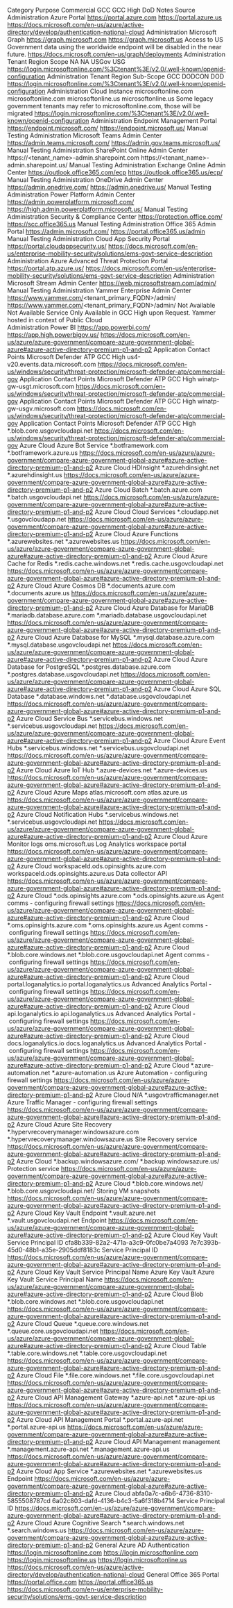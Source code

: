 Category	Purpose	Commercial	GCC	GCC High	DoD	Notes	Source
Administration	Azure Portal	https://portal.azure.com		https://portal.azure.us 			https://docs.microsoft.com/en-us/azure/active-directory/develop/authentication-national-cloud
Administration	Microsoft Graph	https://graph.microsoft.com		https://graph.microsoft.us		Access to US Government data using the worldwide endpoint will be disabled in the near future.	https://docs.microsoft.com/en-us/graph/deployments
Administration	Tenant Region Scope	NA	NA	USGov	USG		https://login.microsoftonline.com/%3Ctenant%3E/v2.0/.well-known/openid-configuration
Administration	Tenant Region Sub-Scope		GCC	DODCON	DOD		https://login.microsoftonline.com/%3Ctenant%3E/v2.0/.well-known/openid-configuration
Administration	Cloud Instance	microsoftonline.com	microsoftonline.com	microsoftonline.us	microsoftonline.us	Some legacy government tenants may refer to microsoftonline.com, those will be migrated	https://login.microsoftonline.com/%3Ctenant%3E/v2.0/.well-known/openid-configuration
Administration	Endpoint Management Portal	https://endpoint.microsoft.com/		https://endpoint.microsoft.us/			Manual Testing
Administration	Microsoft Teams Admin Center	https://admin.teams.microsoft.com/		https://admin.gov.teams.microsoft.us/			Manual Testing
Administration	SharePoint Online Admin Center	https://<tenant_name>-admin.sharepoint.com		https://<tenant_name>-admin.sharepoint.us/			Manual Testing
Administration	Exchange Online Admin Center	https://outlook.office365.com/ecp		https://outlook.office365.us/ecp/			Manual Testing
Administration	OneDrive Admin Center	https://admin.onedrive.com/		https://admin.onedrive.us/			Manual Testing
Administration	Power Platform Admin Center	https://admin.powerplatform.microsoft.com/		https://high.admin.powerplatform.microsoft.us/			Manual Testing
Administration	Security & Compliance Center	https://protection.office.com/		https://scc.office365.us			Manual Testing
Administration	Office 365 Admin Portal	https://admin.microsoft.com/		https://portal.office365.us/admin			Manual Testing
Administration	Cloud App Security Portal			https://portal.cloudappsecurity.us/			https://docs.microsoft.com/en-us/enterprise-mobility-security/solutions/ems-govt-service-description
Administration	Azure Advanced Threat Protection Portal			https://portal.atp.azure.us/			https://docs.microsoft.com/en-us/enterprise-mobility-security/solutions/ems-govt-service-description
Administration	Microsoft Stream Admin Center	https://web.microsoftstream.com/admin/					Manual Testing
Administration	Yammer Enterprise Admin Center	https://www.yammer.com/<tenant_primary_FQDN>/admin/	https://www.yammer.com/<tenant_primary_FQDN>/admin/	Not Available	Not Available	Service Only Available in GCC High upon Request. Yammer hosted in context of Public Cloud	
Administration	Power BI	https://app.powerbi.com/		https://app.high.powerbigov.us/			https://docs.microsoft.com/en-us/azure/azure-government/compare-azure-government-global-azure#azure-active-directory-premium-p1-and-p2
Application Contact Points	Microsoft Defender ATP GCC High			us4-v20.events.data.microsoft.com			https://docs.microsoft.com/en-us/windows/security/threat-protection/microsoft-defender-atp/commercial-gov
Application Contact Points	Microsoft Defender ATP GCC High			winatp-gw-usgt.microsoft.com			https://docs.microsoft.com/en-us/windows/security/threat-protection/microsoft-defender-atp/commercial-gov
Application Contact Points	Microsoft Defender ATP GCC High			winatp-gw-usgv.microsoft.com			https://docs.microsoft.com/en-us/windows/security/threat-protection/microsoft-defender-atp/commercial-gov
Application Contact Points	Microsoft Defender ATP GCC High			*.blob.core.usgovcloudapi.net			https://docs.microsoft.com/en-us/windows/security/threat-protection/microsoft-defender-atp/commercial-gov
Azure Cloud	Azure Bot Service	*.botframework.com		*.botframework.azure.us			https://docs.microsoft.com/en-us/azure/azure-government/compare-azure-government-global-azure#azure-active-directory-premium-p1-and-p2
Azure Cloud	HDInsight	*.azurehdinsight.net		*.azurehdinsight.us			https://docs.microsoft.com/en-us/azure/azure-government/compare-azure-government-global-azure#azure-active-directory-premium-p1-and-p2
Azure Cloud	Batch	*.batch.azure.com		*.batch.usgovcloudapi.net			https://docs.microsoft.com/en-us/azure/azure-government/compare-azure-government-global-azure#azure-active-directory-premium-p1-and-p2
Azure Cloud	Cloud Services	*.cloudapp.net		*.usgovcloudapp.net			https://docs.microsoft.com/en-us/azure/azure-government/compare-azure-government-global-azure#azure-active-directory-premium-p1-and-p2
Azure Cloud	Azure Functions	*.azurewebsites.net		*.azurewebsites.us			https://docs.microsoft.com/en-us/azure/azure-government/compare-azure-government-global-azure#azure-active-directory-premium-p1-and-p2
Azure Cloud	Azure Cache for Redis	*.redis.cache.windows.net		*.redis.cache.usgovcloudapi.net			https://docs.microsoft.com/en-us/azure/azure-government/compare-azure-government-global-azure#azure-active-directory-premium-p1-and-p2
Azure Cloud	Azure Cosmos DB	*.documents.azure.com		*.documents.azure.us			https://docs.microsoft.com/en-us/azure/azure-government/compare-azure-government-global-azure#azure-active-directory-premium-p1-and-p2
Azure Cloud	Azure Database for MariaDB	*.mariadb.database.azure.com		*.mariadb.database.usgovcloudapi.net			https://docs.microsoft.com/en-us/azure/azure-government/compare-azure-government-global-azure#azure-active-directory-premium-p1-and-p2
Azure Cloud	Azure Database for MySQL	*.mysql.database.azure.com		*.mysql.database.usgovcloudapi.net			https://docs.microsoft.com/en-us/azure/azure-government/compare-azure-government-global-azure#azure-active-directory-premium-p1-and-p2
Azure Cloud	Azure Database for PostgreSQL	*.postgres.database.azure.com		*.postgres.database.usgovcloudapi.net			https://docs.microsoft.com/en-us/azure/azure-government/compare-azure-government-global-azure#azure-active-directory-premium-p1-and-p2
Azure Cloud	Azure SQL Database	*.database.windows.net		*.database.usgovcloudapi.net			https://docs.microsoft.com/en-us/azure/azure-government/compare-azure-government-global-azure#azure-active-directory-premium-p1-and-p2
Azure Cloud	Service Bus	*.servicebus.windows.net		*.servicebus.usgovcloudapi.net			https://docs.microsoft.com/en-us/azure/azure-government/compare-azure-government-global-azure#azure-active-directory-premium-p1-and-p2
Azure Cloud	Azure Event Hubs	*.servicebus.windows.net		*.servicebus.usgovcloudapi.net			https://docs.microsoft.com/en-us/azure/azure-government/compare-azure-government-global-azure#azure-active-directory-premium-p1-and-p2
Azure Cloud	Azure IoT Hub	*.azure-devices.net		*.azure-devices.us			https://docs.microsoft.com/en-us/azure/azure-government/compare-azure-government-global-azure#azure-active-directory-premium-p1-and-p2
Azure Cloud	Azure Maps	atlas.microsoft.com		atlas.azure.us			https://docs.microsoft.com/en-us/azure/azure-government/compare-azure-government-global-azure#azure-active-directory-premium-p1-and-p2
Azure Cloud	Notification Hubs	*.servicebus.windows.net		*.servicebus.usgovcloudapi.net			https://docs.microsoft.com/en-us/azure/azure-government/compare-azure-government-global-azure#azure-active-directory-premium-p1-and-p2
Azure Cloud	Azure Monitor logs	oms.microsoft.us		Log Analytics workspace portal			https://docs.microsoft.com/en-us/azure/azure-government/compare-azure-government-global-azure#azure-active-directory-premium-p1-and-p2
Azure Cloud		workspaceId.ods.opinsights.azure.com		workspaceId.ods.opinsights.azure.us		Data collector API	https://docs.microsoft.com/en-us/azure/azure-government/compare-azure-government-global-azure#azure-active-directory-premium-p1-and-p2
Azure Cloud		*.ods.opinsights.azure.com		*.ods.opinsights.azure.us		Agent comms - configuring firewall settings	https://docs.microsoft.com/en-us/azure/azure-government/compare-azure-government-global-azure#azure-active-directory-premium-p1-and-p2
Azure Cloud		*.oms.opinsights.azure.com		*.oms.opinsights.azure.us		Agent comms - configuring firewall settings	https://docs.microsoft.com/en-us/azure/azure-government/compare-azure-government-global-azure#azure-active-directory-premium-p1-and-p2
Azure Cloud		*.blob.core.windows.net		*.blob.core.usgovcloudapi.net		Agent comms - configuring firewall settings	https://docs.microsoft.com/en-us/azure/azure-government/compare-azure-government-global-azure#azure-active-directory-premium-p1-and-p2
Azure Cloud		portal.loganalytics.io		portal.loganalytics.us		Advanced Analytics Portal - configuring firewall settings	https://docs.microsoft.com/en-us/azure/azure-government/compare-azure-government-global-azure#azure-active-directory-premium-p1-and-p2
Azure Cloud		api.loganalytics.io		api.loganalytics.us		Advanced Analytics Portal - configuring firewall settings	https://docs.microsoft.com/en-us/azure/azure-government/compare-azure-government-global-azure#azure-active-directory-premium-p1-and-p2
Azure Cloud		docs.loganalytics.io		docs.loganalytics.us		Advanced Analytics Portal - configuring firewall settings	https://docs.microsoft.com/en-us/azure/azure-government/compare-azure-government-global-azure#azure-active-directory-premium-p1-and-p2
Azure Cloud		*.azure-automation.net		*.azure-automation.us		Azure Automation - configuring firewall settings	https://docs.microsoft.com/en-us/azure/azure-government/compare-azure-government-global-azure#azure-active-directory-premium-p1-and-p2
Azure Cloud		N/A		*.usgovtrafficmanager.net		Azure Traffic Manager - configuring firewall settings	https://docs.microsoft.com/en-us/azure/azure-government/compare-azure-government-global-azure#azure-active-directory-premium-p1-and-p2
Azure Cloud	Azure Site Recovery	*.hypervrecoverymanager.windowsazure.com		*.hypervrecoverymanager.windowsazure.us		Site Recovery service	https://docs.microsoft.com/en-us/azure/azure-government/compare-azure-government-global-azure#azure-active-directory-premium-p1-and-p2
Azure Cloud		*.backup.windowsazure.com/		*.backup.windowsazure.us/		Protection service	https://docs.microsoft.com/en-us/azure/azure-government/compare-azure-government-global-azure#azure-active-directory-premium-p1-and-p2
Azure Cloud		*.blob.core.windows.net/		*.blob.core.usgovcloudapi.net/		Storing VM snapshots	https://docs.microsoft.com/en-us/azure/azure-government/compare-azure-government-global-azure#azure-active-directory-premium-p1-and-p2
Azure Cloud	Key Vault Endpoint	*.vault.azure.net		*.vault.usgovcloudapi.net		Endpoint	https://docs.microsoft.com/en-us/azure/azure-government/compare-azure-government-global-azure#azure-active-directory-premium-p1-and-p2
Azure Cloud	Key Vault Service Principal ID	cfa8b339-82a2-471a-a3c9-0fc0be7a4093		7e7c393b-45d0-48b1-a35e-2905ddf8183c		Service Principal ID	https://docs.microsoft.com/en-us/azure/azure-government/compare-azure-government-global-azure#azure-active-directory-premium-p1-and-p2
Azure Cloud	Key Vault Service Principal Name	Azure Key Vault		Azure Key Vault		Service Principal Name	https://docs.microsoft.com/en-us/azure/azure-government/compare-azure-government-global-azure#azure-active-directory-premium-p1-and-p2
Azure Cloud	Blob	*.blob.core.windows.net		*.blob.core.usgovcloudapi.net			https://docs.microsoft.com/en-us/azure/azure-government/compare-azure-government-global-azure#azure-active-directory-premium-p1-and-p2
Azure Cloud	Queue	*.queue.core.windows.net		*.queue.core.usgovcloudapi.net			https://docs.microsoft.com/en-us/azure/azure-government/compare-azure-government-global-azure#azure-active-directory-premium-p1-and-p2
Azure Cloud	Table	*.table.core.windows.net		*.table.core.usgovcloudapi.net			https://docs.microsoft.com/en-us/azure/azure-government/compare-azure-government-global-azure#azure-active-directory-premium-p1-and-p2
Azure Cloud	File	*.file.core.windows.net		*.file.core.usgovcloudapi.net			https://docs.microsoft.com/en-us/azure/azure-government/compare-azure-government-global-azure#azure-active-directory-premium-p1-and-p2
Azure Cloud	API Management Gateway	*.azure-api.net		*.azure-api.us			https://docs.microsoft.com/en-us/azure/azure-government/compare-azure-government-global-azure#azure-active-directory-premium-p1-and-p2
Azure Cloud	API Management Portal	*.portal.azure-api.net		*.portal.azure-api.us			https://docs.microsoft.com/en-us/azure/azure-government/compare-azure-government-global-azure#azure-active-directory-premium-p1-and-p2
Azure Cloud	API Management management	*.management.azure-api.net		*.management.azure-api.us			https://docs.microsoft.com/en-us/azure/azure-government/compare-azure-government-global-azure#azure-active-directory-premium-p1-and-p2
Azure Cloud	App Service	*.azurewebsites.net		*.azurewebsites.us		Endpoint	https://docs.microsoft.com/en-us/azure/azure-government/compare-azure-government-global-azure#azure-active-directory-premium-p1-and-p2
Azure Cloud		abfa0a7c-a6b6-4736-8310-5855508787cd		6a02c803-dafd-4136-b4c3-5a6f318b4714		Service Principal ID	https://docs.microsoft.com/en-us/azure/azure-government/compare-azure-government-global-azure#azure-active-directory-premium-p1-and-p2
Azure Cloud	Azure Cognitive Search	*.search.windows.net		*.search.windows.us			https://docs.microsoft.com/en-us/azure/azure-government/compare-azure-government-global-azure#azure-active-directory-premium-p1-and-p2
General	Azure AD Authentication	https://login.microsoftonline.com 	https://login.microsoftonline.com 	https://login.microsoftonline.us	https://login.microsoftonline.us		https://docs.microsoft.com/en-us/azure/active-directory/develop/authentication-national-cloud
General	Office 365 Portal	https://portal.office.com		https://portal.office365.us			https://docs.microsoft.com/en-us/enterprise-mobility-security/solutions/ems-govt-service-description
